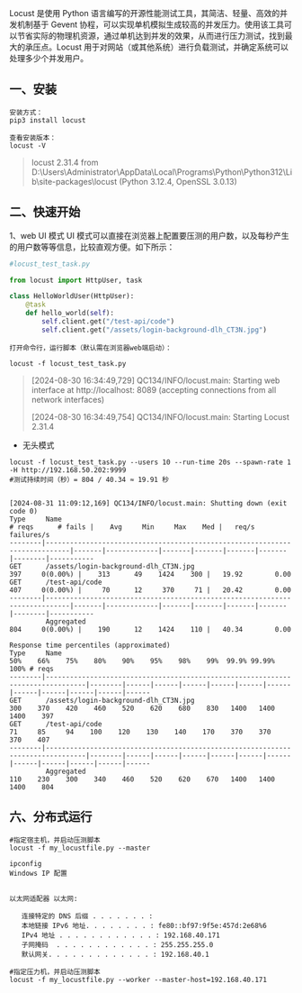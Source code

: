 Locust 是使用 Python 语言编写的开源性能测试工具，其简洁、轻量、高效的并发机制基于 Gevent 协程，可以实现单机模拟生成较高的并发压力。使用该工具可以节省实际的物理机资源，通过单机达到并发的效果，从而进行压力测试，找到最大的承压点。Locust 用于对网站（或其他系统）进行负载测试，并确定系统可以处理多少个并发用户。

## 一、安装
```shell
安装方式：
pip3 install locust
```
```shell
查看安装版本：
locust -V
```
> locust 2.31.4 from D:\Users\Administrator\AppData\Local\Programs\Python\Python312\Lib\site-packages\locust (Python 3.12.4, OpenSSL 3.0.13)

## 二、快速开始
1、web UI 模式
UI 模式可以直接在浏览器上配置要压测的用户数，以及每秒产生的用户数等等信息，比较直观方便。如下所示：

```python
#locust_test_task.py

from locust import HttpUser, task

class HelloWorldUser(HttpUser):
    @task
    def hello_world(self):
        self.client.get("/test-api/code")
        self.client.get("/assets/login-background-dlh_CT3N.jpg")
```
```shell
打开命令行，运行脚本（默认需在浏览器web端启动）：

locust -f locust_test_task.py
```
> [2024-08-30 16:34:49,729] QC134/INFO/locust.main: Starting web interface at http://localhost: 8089 (accepting connections from all network interfaces)
> 
> [2024-08-30 16:34:49,754] QC134/INFO/locust.main: Starting Locust 2.31.4

* 无头模式
```shell
locust -f locust_test_task.py --users 10 --run-time 20s --spawn-rate 1 -H http://192.168.50.202:9999
#测试持续时间（秒）= 804 / 40.34 ≈ 19.91 秒


[2024-08-31 11:09:12,169] QC134/INFO/locust.main: Shutting down (exit code 0)
Type     Name                                                                          # reqs      # fails |    Avg     Min     Max    Med |   req/s  failures/s
--------|----------------------------------------------------------------------------|-------|-------------|-------|-------|-------|-------|--------|-----------
GET      /assets/login-background-dlh_CT3N.jpg                                            397     0(0.00%) |    313      49    1424    300 |   19.92        0.00
GET      /test-api/code                                                                   407     0(0.00%) |     70      12     370     71 |   20.42        0.00
--------|----------------------------------------------------------------------------|-------|-------------|-------|-------|-------|-------|--------|-----------
         Aggregated                                                                       804     0(0.00%) |    190      12    1424    110 |   40.34        0.00

Response time percentiles (approximated)
Type     Name                                                                                  50%    66%    75%    80%    90%    95%    98%    99%  99.9% 99.99%   100% # reqs
--------|--------------------------------------------------------------------------------|--------|------|------|------|------|------|------|------|------|------|------|------
GET      /assets/login-background-dlh_CT3N.jpg                                                 300    370    420    460    520    620    680    830   1400   1400   1400    397
GET      /test-api/code                                                                         71     85     94    100    120    130    140    170    370    370    370    407
--------|--------------------------------------------------------------------------------|--------|------|------|------|------|------|------|------|------|------|------|------
         Aggregated                                                                            110    230    300    340    460    520    620    670   1400   1400   1400    804
```

## 六、分布式运行
```shell
#指定宿主机，并启动压测脚本
locust -f my_locustfile.py --master
```
```shell
ipconfig
Windows IP 配置


以太网适配器 以太网:

   连接特定的 DNS 后缀 . . . . . . . :
   本地链接 IPv6 地址. . . . . . . . : fe80::bf97:9f5e:457d:2e68%6
   IPv4 地址 . . . . . . . . . . . . : 192.168.40.171
   子网掩码  . . . . . . . . . . . . : 255.255.255.0
   默认网关. . . . . . . . . . . . . : 192.168.40.1
```

```shell
#指定压力机，并启动压测脚本
locust -f my_locustfile.py --worker --master-host=192.168.40.171

```
